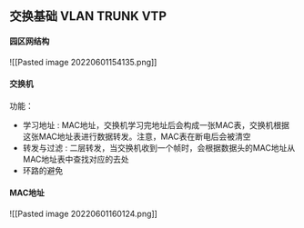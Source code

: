 ## 交换基础 VLAN TRUNK VTP

#### 园区网结构
![[Pasted image 20220601154135.png]]

#### 交换机
功能：
- 学习地址 : MAC地址，交换机学习完地址后会构成一张MAC表，交换机根据这张MAC地址表进行数据转发。注意，MAC表在断电后会被清空
- 转发与过滤 : 二层转发，当交换机收到一个帧时，会根据数据头的MAC地址从MAC地址表中查找对应的去处
- 环路的避免

#### MAC地址
![[Pasted image 20220601160124.png]]
